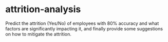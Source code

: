 # attrition-analysis
Predict the attrition (Yes/No) of employees with 80% accuracy and what factors are significantly impacting it, and finally provide some suggestions on how to mitigate the attrition. 
